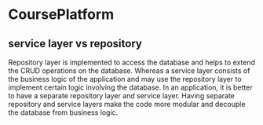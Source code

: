 # CoursePlatform

service layer vs repository
-----------------------------

Repository layer is implemented to access the database and helps to extend the CRUD operations on the database. Whereas a service layer consists of the business logic of the application and may use the repository layer to implement certain logic involving the database. In an application, it is better to have a separate repository layer and service layer. Having separate repository and service layers make the code more modular and decouple the database from business logic.

